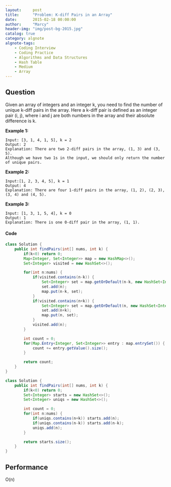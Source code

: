 ```yaml
---
layout:     post
title:      "Problem: K-diff Pairs in an Array"
date:       2015-02-18 00:00:00
author:     "Marcy"
header-img: "img/post-bg-2015.jpg"
catalog: true
category: algnote
algnote-tags:
    - Coding Interview
    - Coding Practice
    - Algorithms and Data Structures
    - Hash Table
    - Medium
    - Array
---
```


## Question

Given an array of integers and an integer k, you need to find the number of unique k-diff pairs in the array. Here a k-diff pair is defined as an integer pair (i, j), where i and j are both numbers in the array and their absolute difference is k.

**Example 1:**
```
Input: [3, 1, 4, 1, 5], k = 2
Output: 2
Explanation: There are two 2-diff pairs in the array, (1, 3) and (3, 5).
Although we have two 1s in the input, we should only return the number of unique pairs.
```

**Example 2:**
```
Input:[1, 2, 3, 4, 5], k = 1
Output: 4
Explanation: There are four 1-diff pairs in the array, (1, 2), (2, 3), (3, 4) and (4, 5).
```

**Example 3:**
```
Input: [1, 3, 1, 5, 4], k = 0
Output: 1
Explanation: There is one 0-diff pair in the array, (1, 1).
```

#### Code
```java
class Solution {
    public int findPairs(int[] nums, int k) {
        if(k<0) return 0;
        Map<Integer, Set<Integer>> map = new HashMap<>();
        Set<Integer> visited = new HashSet<>();

        for(int n:nums) {
            if(visited.contains(n-k)) {
                Set<Integer> set = map.getOrDefault(n-k, new HashSet<Integer>());
                set.add(n);
                map.put(n-k, set);
            }
            if(visited.contains(n+k)) {
                Set<Integer> set = map.getOrDefault(n, new HashSet<Integer>());
                set.add(n+k);
                map.put(n, set);
            }
            visited.add(n);
        }

        int count = 0;
        for(Map.Entry<Integer, Set<Integer>> entry : map.entrySet()) {
            count += entry.getValue().size();
        }

        return count;
    }
}
```

```java
class Solution {
    public int findPairs(int[] nums, int k) {
        if(k<0) return 0;
        Set<Integer> starts = new HashSet<>();
        Set<Integer> uniqs = new HashSet<>();

        int count = 0;
        for(int n:nums) {
            if(uniqs.contains(n+k)) starts.add(n);
            if(uniqs.contains(n-k)) starts.add(n-k);
            uniqs.add(n);
        }

        return starts.size();
    }
}
```

## Performance
O(n)
